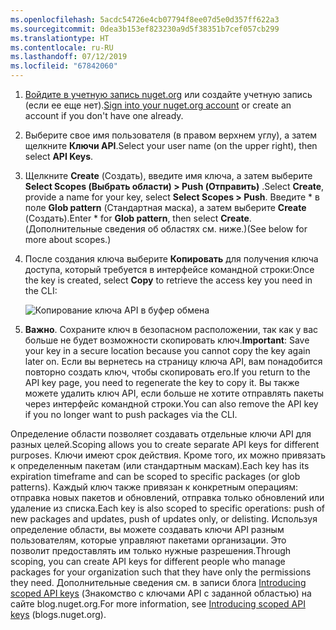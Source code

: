```yaml
---
ms.openlocfilehash: 5acdc54726e4cb07794f8ee07d5e0d357ff622a3
ms.sourcegitcommit: 0dea3b153ef823230a9d5f38351b7cef057cb299
ms.translationtype: HT
ms.contentlocale: ru-RU
ms.lasthandoff: 07/12/2019
ms.locfileid: "67842060"
---
```

1. <span data-ttu-id="8169a-101">[Войдите в учетную запись nuget.org](https://www.nuget.org/users/account/LogOn?returnUrl=%2F) или создайте учетную запись (если ее еще нет).</span><span class="sxs-lookup"><span data-stu-id="8169a-101">[Sign into your nuget.org account](https://www.nuget.org/users/account/LogOn?returnUrl=%2F) or create an account if you don't have one already.</span></span>

1. <span data-ttu-id="8169a-102">Выберите свое имя пользователя (в правом верхнем углу), а затем щелкните **Ключи API**.</span><span class="sxs-lookup"><span data-stu-id="8169a-102">Select your user name (on the upper right), then select **API Keys**.</span></span>

1. <span data-ttu-id="8169a-103">Щелкните **Create** (Создать), введите имя ключа, а затем выберите **Select Scopes (Выбрать области) > Push (Отправить)** .</span><span class="sxs-lookup"><span data-stu-id="8169a-103">Select **Create**, provide a name for your key, select **Select Scopes > Push**.</span></span> <span data-ttu-id="8169a-104">Введите \* в поле **Glob pattern** (Стандартная маска), а затем выберите **Create** (Создать).</span><span class="sxs-lookup"><span data-stu-id="8169a-104">Enter \* for **Glob pattern**, then select **Create**.</span></span> <span data-ttu-id="8169a-105">(Дополнительные сведения об областях см. ниже.)</span><span class="sxs-lookup"><span data-stu-id="8169a-105">(See below for more about scopes.)</span></span>

1. <span data-ttu-id="8169a-106">После создания ключа выберите **Копировать** для получения ключа доступа, который требуется в интерфейсе командной строки:</span><span class="sxs-lookup"><span data-stu-id="8169a-106">Once the key is created, select **Copy** to retrieve the access key you need in the CLI:</span></span>

    ![Копирование ключа API в буфер обмена](../media/QS_Create-02-APIKey.png)

1. <span data-ttu-id="8169a-108">**Важно**. Сохраните ключ в безопасном расположении, так как у вас больше не будет возможности скопировать ключ.</span><span class="sxs-lookup"><span data-stu-id="8169a-108">**Important**: Save your key in a secure location because you cannot copy the key again later on.</span></span> <span data-ttu-id="8169a-109">Если вы вернетесь на страницу ключа API, вам понадобится повторно создать ключ, чтобы скопировать его.</span><span class="sxs-lookup"><span data-stu-id="8169a-109">If you return to the API key page, you need to regenerate the key to copy it.</span></span> <span data-ttu-id="8169a-110">Вы также можете удалить ключ API, если больше не хотите отправлять пакеты через интерфейс командной строки.</span><span class="sxs-lookup"><span data-stu-id="8169a-110">You can also remove the API key if you no longer want to push packages via the CLI.</span></span>

<span data-ttu-id="8169a-111">Определение области позволяет создавать отдельные ключи API для разных целей.</span><span class="sxs-lookup"><span data-stu-id="8169a-111">Scoping allows you to create separate API keys for different purposes.</span></span> <span data-ttu-id="8169a-112">Ключи имеют срок действия. Кроме того, их можно привязать к определенным пакетам (или стандартным маскам).</span><span class="sxs-lookup"><span data-stu-id="8169a-112">Each key has its expiration timeframe and can be scoped to specific packages (or glob patterns).</span></span> <span data-ttu-id="8169a-113">Каждый ключ также привязан к конкретным операциям: отправка новых пакетов и обновлений, отправка только обновлений или удаление из списка.</span><span class="sxs-lookup"><span data-stu-id="8169a-113">Each key is also scoped to specific operations: push of new packages and updates, push of updates only, or delisting.</span></span> <span data-ttu-id="8169a-114">Используя определение области, вы можете создавать ключи API разным пользователям, которые управляют пакетами организации. Это позволит предоставлять им только нужные разрешения.</span><span class="sxs-lookup"><span data-stu-id="8169a-114">Through scoping, you can create API keys for different people who manage packages for your organization such that they have only the permissions they need.</span></span> <span data-ttu-id="8169a-115">Дополнительные сведения см. в записи блога [Introducing scoped API keys](https://blog.nuget.org/20170202/introducing-scoped-api-keys.html) (Знакомство с ключами API с заданной областью) на сайте blog.nuget.org.</span><span class="sxs-lookup"><span data-stu-id="8169a-115">For more information, see [Introducing scoped API keys](https://blog.nuget.org/20170202/introducing-scoped-api-keys.html) (blogs.nuget.org).</span></span>